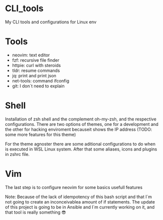 # CLI_tools
My CLI tools and configurations for Linux env

# Tools

- neovim: text editor
- fzf: recursive file finder
- httpie: curl with steroids
- tldr: resume commands
- jq: print and print json
- net-tools: command ifconfig
- git: I don´t need to explain

# Shell

Installation of zsh shell and the complement oh-my-zsh, and the respective configurations.
There are two options of themes, one for a development and the other for hacking enviroment becauseit shows the IP address (TODO: some more features for this theme)

For the theme agnoster there are some aditional configurations to do when is executed in WSL Linux system. After that some aliases, icons and plugins in zshrc file.

# Vim

The last step is to configure neovim for some basics usefull features

Note: Because of the lack of idempotency of this bash script and that I´m not going to create an inconceivablea amount of if statements. The update of this project is going to be in Ansible and I´m currently working on it, and that tool is really something 😎
